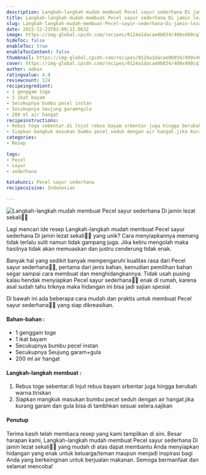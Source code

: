 ```yaml
---
description: Langkah-langkah mudah membuat Pecel sayur sederhana Di jamin lezat sekali"
title: Langkah-langkah mudah membuat Pecel sayur sederhana Di jamin lezat sekali
slug: Langkah-langkah-mudah-membuat-Pecel-sayur-sederhana-Di-jamin-lezat-sekali
date: 2022-12-23T03:09:12.063Z
image: https://img-global.cpcdn.com/recipes/0124a1dacae0b034/400x400cq70/photo.jpg
hideToc: false
enableToc: true
enableTocContent: false
thumbnail: https://img-global.cpcdn.com/recipes/0124a1dacae0b034/400x400cq70/photo.jpg
cover: https://img-global.cpcdn.com/recipes/0124a1dacae0b034/400x400cq70/photo.jpg
author: admin
ratingvalue: 4.8
reviewcount: 124
recipeingredient:
- 1 genggam toge
- 1 ikat bayam
- Secukupnya bumbu pecel instan
- Secukupnya Seujung garam+gula
- 200 ml air hangat
recipeinstructions:
- Rebus toge sebentar.di lnjut rebus bayam srbentar juga hingga berubah warna.tiriskan
- Siapkan mangkuk masukan bumbu pecel seduh dengan air hangat.jika kurang garam dan gula bisa di tambhkan sesuai selera.sajikan
categories:
- Resep

tags:
- Pecel
- sayur
- sederhana

katakunci: Pecel sayur sederhana
recipecuisine: Indonesian

---
```


![Langkah-langkah mudah membuat Pecel sayur sederhana Di jamin lezat sekali👩‍🍳](https://img-global.cpcdn.com/recipes/0124a1dacae0b034/400x400cq70/photo.jpg)

Lagi mencari ide resep Langkah-langkah mudah membuat Pecel sayur sederhana Di jamin lezat sekali👩‍🍳 yang unik? Cara menyiapkannya memang tidak terlalu sulit namun tidak gampang juga. Jika keliru mengolah maka hasilnya tidak akan memuaskan dan justru cenderung tidak enak.

Banyak hal yang sedikit banyak mempengaruhi kualitas rasa dari Pecel sayur sederhana👩‍🍳, pertama dari jenis bahan, kemudian pemilihan bahan segar sampai cara membuat dan menghidangkannya. Tidak usah pusing kalau hendak menyiapkan Pecel sayur sederhana👩‍🍳 enak di rumah, karena asal sudah tahu triknya maka hidangan ini bisa jadi sajian spesial.

Di bawah ini ada beberapa cara mudah dan praktis untuk membuat Pecel sayur sederhana👩‍🍳 yang siap dikreasikan.

<!--inarticleads1-->

#### Bahan-bahan :

- 1 genggam toge
- 1 ikat bayam
- Secukupnya bumbu pecel instan
- Secukupnya Seujung garam+gula
- 200 ml air hangat

<!--inarticleads2-->

#### Langkah-langkah membuat :

1. Rebus toge sebentar.di lnjut rebus bayam srbentar juga hingga berubah warna.tiriskan
1. Siapkan mangkuk masukan bumbu pecel seduh dengan air hangat.jika kurang garam dan gula bisa di tambhkan sesuai selera.sajikan

#### Penutup

Terima kasih telah membaca resep yang kami tampilkan di sini. Besar harapan kami, Langkah-langkah mudah membuat Pecel sayur sederhana Di jamin lezat sekali👩‍🍳 yang mudah di atas dapat membantu Anda menyiapkan hidangan yang enak untuk keluarga/teman maupun menjadi inspirasi bagi Anda yang berkeinginan untuk berjualan makanan. Semoga bermanfaat dan selamat mencoba!